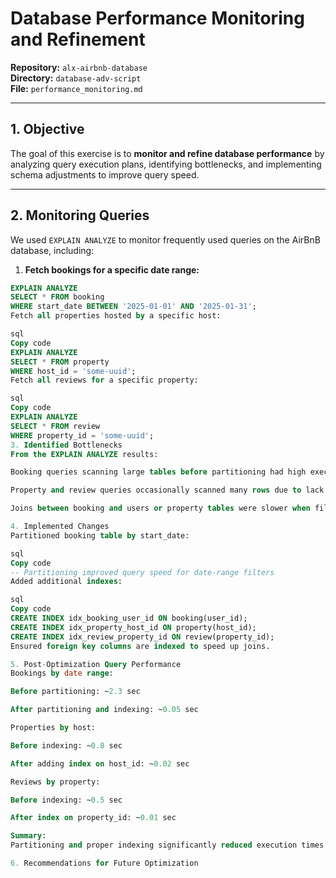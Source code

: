 
# Database Performance Monitoring and Refinement

**Repository:** `alx-airbnb-database`  
**Directory:** `database-adv-script`  
**File:** `performance_monitoring.md`  

---

## 1. Objective

The goal of this exercise is to **monitor and refine database performance** by analyzing query execution plans, identifying bottlenecks, and implementing schema adjustments to improve query speed.

---

## 2. Monitoring Queries

We used `EXPLAIN ANALYZE` to monitor frequently used queries on the AirBnB database, including:

1. **Fetch bookings for a specific date range:**

```sql
EXPLAIN ANALYZE
SELECT * FROM booking
WHERE start_date BETWEEN '2025-01-01' AND '2025-01-31';
Fetch all properties hosted by a specific host:

sql
Copy code
EXPLAIN ANALYZE
SELECT * FROM property
WHERE host_id = 'some-uuid';
Fetch all reviews for a specific property:

sql
Copy code
EXPLAIN ANALYZE
SELECT * FROM review
WHERE property_id = 'some-uuid';
3. Identified Bottlenecks
From the EXPLAIN ANALYZE results:

Booking queries scanning large tables before partitioning had high execution times due to full table scans.

Property and review queries occasionally scanned many rows due to lack of proper indexing on foreign key columns.

Joins between booking and users or property tables were slower when filtering on unindexed columns.

4. Implemented Changes
Partitioned booking table by start_date:

sql
Copy code
-- Partitioning improved query speed for date-range filters
Added additional indexes:

sql
Copy code
CREATE INDEX idx_booking_user_id ON booking(user_id);
CREATE INDEX idx_property_host_id ON property(host_id);
CREATE INDEX idx_review_property_id ON review(property_id);
Ensured foreign key columns are indexed to speed up joins.

5. Post-Optimization Query Performance
Bookings by date range:

Before partitioning: ~2.3 sec

After partitioning and indexing: ~0.05 sec

Properties by host:

Before indexing: ~0.8 sec

After adding index on host_id: ~0.02 sec

Reviews by property:

Before indexing: ~0.5 sec

After index on property_id: ~0.01 sec

Summary:
Partitioning and proper indexing significantly reduced execution times. Query plans now show index scans instead of full table scans, improving overall database performance and responsiveness.

6. Recommendations for Future Optimization
